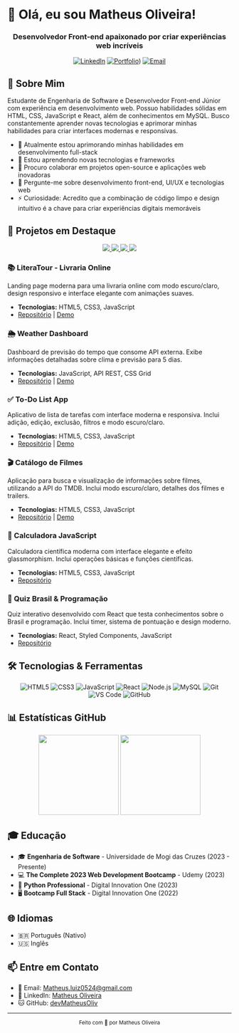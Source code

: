 # 👋 Olá, eu sou Matheus Oliveira!

<div align="center">
  <h3>Desenvolvedor Front-end apaixonado por criar experiências web incríveis</h3>
  
  [![LinkedIn](https://img.shields.io/badge/-LinkedIn-0077B5?style=for-the-badge&logo=linkedin&logoColor=white)](https://www.linkedin.com/in/matheus-olive)
  [![Portfolio](https://img.shields.io/badge/-Portfolio-000000?style=for-the-badge&logo=react&logoColor=white)](https://devmatheusoliv.github.io/PortfolioMat/))
  [![Email](https://img.shields.io/badge/-Email-D14836?style=for-the-badge&logo=gmail&logoColor=white)](mailto:Matheus.luiz0524@gmail.com)
</div>

## 💫 Sobre Mim

Estudante de Engenharia de Software e Desenvolvedor Front-end Júnior com experiência em desenvolvimento web. Possuo habilidades sólidas em HTML, CSS, JavaScript e React, além de conhecimentos em MySQL. Busco constantemente aprender novas tecnologias e aprimorar minhas habilidades para criar interfaces modernas e responsivas.

- 🔭 Atualmente estou aprimorando minhas habilidades em desenvolvimento full-stack
- 🌱 Estou aprendendo novas tecnologias e frameworks
- 👯 Procuro colaborar em projetos open-source e aplicações web inovadoras
- 💬 Pergunte-me sobre desenvolvimento front-end, UI/UX e tecnologias web
- ⚡ Curiosidade: Acredito que a combinação de código limpo e design intuitivo é a chave para criar experiências digitais memoráveis

## 🚀 Projetos em Destaque

<div align="center">
  <a href="https://github.com/devMatheusOliv/landing-page">
    <img src="https://github-readme-stats.vercel.app/api/pin/?username=devMatheusOliv&repo=landing-page&theme=react" />
  </a>
  <a href="https://github.com/devMatheusOliv/weather-dashboard">
    <img src="https://github-readme-stats.vercel.app/api/pin/?username=devMatheusOliv&repo=weather-dashboard&theme=react" />
  </a>
  <a href="https://github.com/devMatheusOliv/to-do-list-app">
    <img src="https://github-readme-stats.vercel.app/api/pin/?username=devMatheusOliv&repo=to-do-list-app&theme=react" />
  </a>
  <a href="https://github.com/devMatheusOliv/movie-catalog">
    <img src="https://github-readme-stats.vercel.app/api/pin/?username=devMatheusOliv&repo=movie-catalog&theme=react" />
  </a>
</div>

### 📚 LiteraTour - Livraria Online
Landing page moderna para uma livraria online com modo escuro/claro, design responsivo e interface elegante com animações suaves.
- **Tecnologias:** HTML5, CSS3, JavaScript
- [Repositório](https://github.com/devMatheusOliv/landing-page) | [Demo](https://devmatheusoliv.github.io/landing-page/)

### 🌦️ Weather Dashboard
Dashboard de previsão do tempo que consome API externa. Exibe informações detalhadas sobre clima e previsão para 5 dias.
- **Tecnologias:** JavaScript, API REST, CSS Grid
- [Repositório](https://github.com/devMatheusOliv/weather-dashboard) | [Demo](https://devmatheusoliv.github.io/weather-dashboard/)

### ✅ To-Do List App
Aplicativo de lista de tarefas com interface moderna e responsiva. Inclui adição, edição, exclusão, filtros e modo escuro/claro.
- **Tecnologias:** HTML5, CSS3, JavaScript
- [Repositório](https://github.com/devMatheusOliv/to-do-list-app) | [Demo](https://devmatheusoliv.github.io/to-do-list-app/)

### 🎬 Catálogo de Filmes
Aplicação para busca e visualização de informações sobre filmes, utilizando a API do TMDB. Inclui modo escuro/claro, detalhes dos filmes e trailers.
- **Tecnologias:** HTML5, CSS3, JavaScript
- [Repositório](https://github.com/devMatheusOliv/movie-catalog) | [Demo](https://devmatheusoliv.github.io/movie-catalog/)

### 🔢 Calculadora JavaScript
Calculadora científica moderna com interface elegante e efeito glassmorphism. Inclui operações básicas e funções científicas.
- **Tecnologias:** HTML5, CSS3, JavaScript
- [Repositório](https://github.com/devMatheusOliv/CalculadoraJS)

### 🎯 Quiz Brasil & Programação
Quiz interativo desenvolvido com React que testa conhecimentos sobre o Brasil e programação. Inclui timer, sistema de pontuação e design moderno.
- **Tecnologias:** React, Styled Components, JavaScript
- [Repositório](https://github.com/devMatheusOliv/quiz-app)

## 🛠️ Tecnologias & Ferramentas

<div align="center">
  
  ![HTML5](https://img.shields.io/badge/-HTML5-E34F26?style=for-the-badge&logo=html5&logoColor=white)
  ![CSS3](https://img.shields.io/badge/-CSS3-1572B6?style=for-the-badge&logo=css3&logoColor=white)
  ![JavaScript](https://img.shields.io/badge/-JavaScript-F7DF1E?style=for-the-badge&logo=javascript&logoColor=black)
  ![React](https://img.shields.io/badge/-React-61DAFB?style=for-the-badge&logo=react&logoColor=black)
  ![Node.js](https://img.shields.io/badge/-Node.js-339933?style=for-the-badge&logo=node.js&logoColor=white)
  ![MySQL](https://img.shields.io/badge/-MySQL-4479A1?style=for-the-badge&logo=mysql&logoColor=white)
  ![Git](https://img.shields.io/badge/-Git-F05032?style=for-the-badge&logo=git&logoColor=white)
  ![VS Code](https://img.shields.io/badge/-VS%20Code-007ACC?style=for-the-badge&logo=visual-studio-code&logoColor=white)
  ![GitHub](https://img.shields.io/badge/-GitHub-181717?style=for-the-badge&logo=github&logoColor=white)
  
</div>

## 📊 Estatísticas GitHub

<div align="center">
  <img height="180em" src="https://github-readme-stats.vercel.app/api?username=devMatheusOliv&show_icons=true&theme=react&include_all_commits=true&count_private=true"/>
  <img height="180em" src="https://github-readme-stats.vercel.app/api/top-langs/?username=devMatheusOliv&layout=compact&langs_count=7&theme=react"/>
</div>

## 🎓 Educação

- 🎓 **Engenharia de Software** - Universidade de Mogi das Cruzes (2023 - Presente)
- 💻 **The Complete 2023 Web Development Bootcamp** - Udemy (2023)
- 🐍 **Python Professional** - Digital Innovation One (2023)
- 🖥️ **Bootcamp Full Stack** - Digital Innovation One (2022)

## 🌐 Idiomas

- 🇧🇷 Português (Nativo)
- 🇺🇸 Inglês

## 📫 Entre em Contato

- 📧 Email: [Matheus.luiz0524@gmail.com](mailto:Matheus.luiz0524@gmail.com)
- 💼 LinkedIn: [Matheus Oliveira](https://www.linkedin.com/in/matheus-olive)
- 🐱 GitHub: [devMatheusOliv](https://github.com/devMatheusOliv)

---

<div align="center">
  <sub>Feito com 💜 por Matheus Oliveira</sub>
</div>
